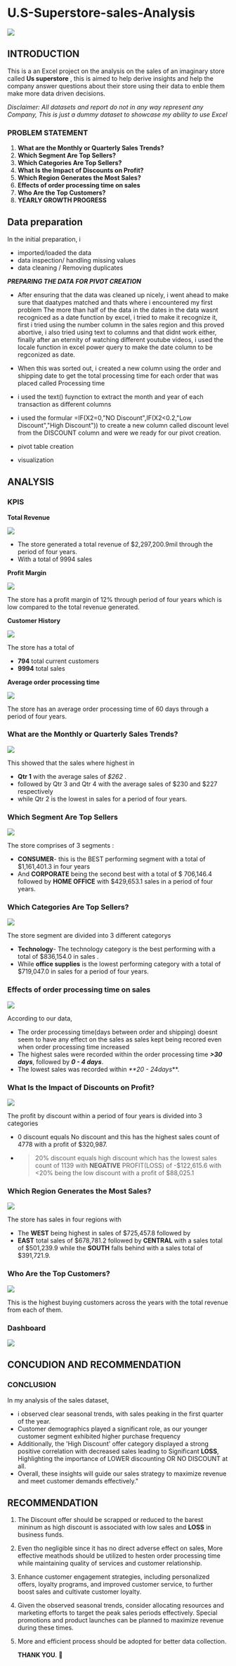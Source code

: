 # U.S-Superstore-sales-Analysis

![](store.JPEG)

## INTRODUCTION
This is a an Excel project on the analysis on the sales of an imaginary store called **Us superstore** , this is aimed to help derive insights and help the company answer questions about their store using their data to enble them make more data driven decisions.

_Disclaimer: All datasets and report do not in any way represent any Company, This is just a dummy dataset to showcase my ability to use Excel_

### PROBLEM STATEMENT
1. **What are the Monthly or Quarterly Sales Trends?**
2. **Which Segment Are Top Sellers?**
3. **Which Categories Are Top Sellers?**
4. **What Is the Impact of Discounts on Profit?**
5. **Which Region Generates the Most Sales?**
6. **Effects of order processing time on sales**
7. **Who Are the Top Customers?**
8. **YEARLY GROWTH PROGRESS**

## Data preparation
In the initial preparation, i
- imported/loaded the data
- data inspection/ handling missing values 
- data cleaning / Removing duplicates
  
 _**PREPARING THE DATA FOR PIVOT CREATION**_
  
- After ensuring that the data was cleaned up nicely, i went ahead to make sure that daatypes matched and thats where i encountered my first problem
The more than half of the data in the dates in the data wasnt recogniced as a date function  by excel, i tried to make it recognize it, first i tried using the number column in the sales region and this proved abortive, i also tried using text to columns and that didnt work either, finally after an eternity of watching different youtube videos, i used the locale function in excel power query to make the date column to be regconized as date.
- When this was sorted out, i created a new column using the order and shipping date to get the total processing time for each order that was placed called Processing time
- i used the text() fuynction to extract the month and year of each transaction as different columns
- i used the formular =IF(X2=0,"NO Discount",IF(X2<0.2,"Low Discount","High Discount")) to create a new column called discount level from the DISCOUNT column and were we ready for our pivot creation.
  
- pivot table creation
- visualization

## ANALYSIS 
### KPIS
**Total Revenue**

![](t_r.png)

- The store generated a total revenue of $2,297,200.9mil through the period of four years.
-  With a total of 9994 sales

**Profit Margin**

![](p_m.png)

The store has a profit margin of 12% through period of four years which is low compared to the total revenue generated.

**Customer History**

![](c_h.png)

The store has a total of 
- **794** total current customers
- **9994** total sales
  
**Average order processing time**

![](aot.png)

The store has an average order processing time of 60 days through a period of four years.

### What are the Monthly or Quarterly Sales Trends?

![](quarter.png)

This showed that the sales where highest in 
- **Qtr 1** with the average sales of _$262_ .
- followed by Qtr 3 and Qtr 4 with the average sales of $230 and $227 respectively
-  while Qtr 2 is the lowest in sales for a period of four years. 

### Which Segment Are Top Sellers

![](segment.png)

The store comprises of 3 segments :
- **CONSUMER**- this is the BEST performing segment with a total of $1,161,401.3 in four years
-  And **CORPORATE** being the second best with a total of $ 706,146.4 followed by **HOME OFFICE** with $429,653.1 sales in a period of four years.

 ### Which Categories Are Top Sellers?
 
 ![](category.png)
 
 The store segment are divided into 3 different categorys
 - **Technology**- The technology category is the best performing with a total of $836,154.0 in sales .
 - While **office supplies** is the lowest performing category with a total of $719,047.0 in sales  for a period of four years.

### Effects of order processing time on sales

![](opt_1.png)

According to our data,
- The order processing time(days between order and shipping) doesnt seem to have any effect on the sales as sales kept being recored even when order processing time increased
- The highest sales were recorded within the order processing time _**>30 days**_, followed by _**0 - 4 days**_.
- The lowest sales was recorded within _**20 - 24days_**.

### What Is the Impact of Discounts on Profit?

![](discount.png)

The profit by discount within a period of four years is divided into 3 categories
- 0 discount equals No discount and this has the highest sales count of 4778 with a profit of $320,987.
- >20% discount equals high discount which has the lowest sales count of 1139 with **NEGATIVE** PROFIT(LOSS) of -$122,615.6 with <20% being the low discount with a profit of $88,025.1
  
### Which Region Generates the Most Sales?

![](region.png)

The store has sales in four regions with 
- The **WEST** being highest in sales of $725,457.8 followed by
- **EAST** total sales of $678,781.2 followed by **CENTRAL** with a sales total of $501,239.9 while the **SOUTH** falls behind with a sales total of $391,721.9.

### Who Are the Top Customers?

![](h_c.png)

This is the highest buying customers across the years with the total revenue from each of them.

### Dashboard 

![](sdd.png)

## CONCUDION AND RECOMMENDATION
### CONCLUSION
In my analysis of the sales dataset,
- i observed clear seasonal trends, with sales peaking in the first quarter of the year.
- Customer demographics played a significant role, as our younger customer segment exhibited higher purchase frequency
- Additionally, the 'High Discount' offer category displayed a strong positive correlation with decreased sales leading to Significant **LOSS**, Highlighting the importance of LOWER discounting OR NO DISCOUNT at all.
-  Overall, these insights will guide our sales strategy to maximize revenue and meet customer demands effectively."

## RECOMMENDATION
1. The Discount offer should be scrapped or reduced to the barest mininum as high discount is associated with low sales and **LOSS** in business funds.
2. Even tho negligible since it has no direct adverse effect on sales, More effective meathods should be utilized to hesten order processing time while maintaining quality of services  and customer relationship.
3. Enhance customer engagement strategies, including personalized offers, loyalty programs, and improved customer service, to further boost sales and cultivate customer loyalty.
4. Given the observed seasonal trends, consider allocating resources and marketing efforts to target the peak sales periods effectively. Special promotions and product launches can be planned to maximize revenue during these times.
5. More and efficient process should be adopted for better data collection.

   **THANK YOU**. 🙂










 







